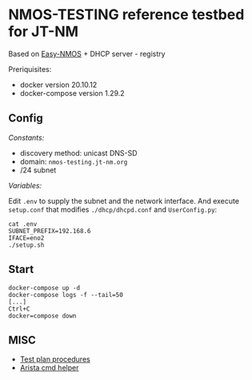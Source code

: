 # NMOS-TESTING reference testbed for JT-NM

Based on [Easy-NMOS](https://github.com/rhastie/easy-nmos) + DHCP server - registry

Preriquisites:
* docker version 20.10.12
* docker-compose version 1.29.2

## Config

_Constants:_

* discovery method: unicast DNS-SD
* domain: `nmos-testing.jt-nm.org`
* /24 subnet

_Variables:_

Edit `.env` to supply the subnet and the network interface.
And execute `setup.conf` that modifies `./dhcp/dhcpd.conf` and
`UserConfig.py`:

```
cat .env
SUBNET_PREFIX=192.168.6
IFACE=eno2
./setup.sh
```

## Start

```
docker-compose up -d
docker-compose logs -f --tail=50
[...]
Ctrl+C
docker=compose down
```

## MISC

* [Test plan procedures](./docs/test_plan_procedures.md)
* [Arista cmd helper](./docs/arista_cmd_helper.md)
